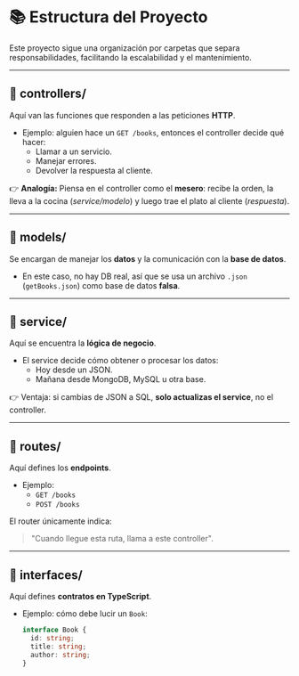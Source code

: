 # 📚 Estructura del Proyecto

Este proyecto sigue una organización por carpetas que separa responsabilidades, facilitando la escalabilidad y el mantenimiento.  

---

## 📁 controllers/

Aquí van las funciones que responden a las peticiones **HTTP**.  
- Ejemplo: alguien hace un `GET /books`, entonces el controller decide qué hacer:  
  - Llamar a un servicio.  
  - Manejar errores.  
  - Devolver la respuesta al cliente.  

👉 **Analogía:** Piensa en el controller como el **mesero**: recibe la orden, la lleva a la cocina (*service/modelo*) y luego trae el plato al cliente (*respuesta*).

---

## 📁 models/

Se encargan de manejar los **datos** y la comunicación con la **base de datos**.  
- En este caso, no hay DB real, así que se usa un archivo `.json` (`getBooks.json`) como base de datos **falsa**.

---

## 📁 service/

Aquí se encuentra la **lógica de negocio**.  
- El service decide cómo obtener o procesar los datos:  
  - Hoy desde un JSON.  
  - Mañana desde MongoDB, MySQL u otra base.  

👉 Ventaja: si cambias de JSON a SQL, **solo actualizas el service**, no el controller.

---

## 📁 routes/

Aquí defines los **endpoints**.  
- Ejemplo:  
  - `GET /books`  
  - `POST /books`  

El router únicamente indica:  
> "Cuando llegue esta ruta, llama a este controller".

---

## 📁 interfaces/

Aquí defines **contratos en TypeScript**.  
- Ejemplo: cómo debe lucir un `Book`:  
  ```ts
  interface Book {
    id: string;
    title: string;
    author: string;
  }
